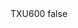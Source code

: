 <?xml version="1.0" encoding="UTF-8"?>
<CustomMetadata xmlns="http://soap.sforce.com/2006/04/metadata">
    <label>TXU600</label>
    <protected>false</protected>
</CustomMetadata>
